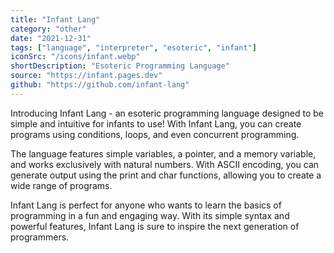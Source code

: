 ```yaml
---
title: "Infant Lang"
category: "other"
date: "2021-12-31"
tags: ["language", "interpreter", "esoteric", "infant"]
iconSrc: "/icons/infant.webp"
shortDescription: "Esoteric Programming Language"
source: "https://infant.pages.dev"
github: "https://github.com/infant-lang"
---
```


Introducing Infant Lang - an esoteric programming language designed to be simple and intuitive for infants to use! With Infant Lang, you can create programs using conditions, loops, and even concurrent programming.

The language features simple variables, a pointer, and a memory variable, and works exclusively with natural numbers. With ASCII encoding, you can generate output using the print and char functions, allowing you to create a wide range of programs.

Infant Lang is perfect for anyone who wants to learn the basics of programming in a fun and engaging way. With its simple syntax and powerful features, Infant Lang is sure to inspire the next generation of programmers.